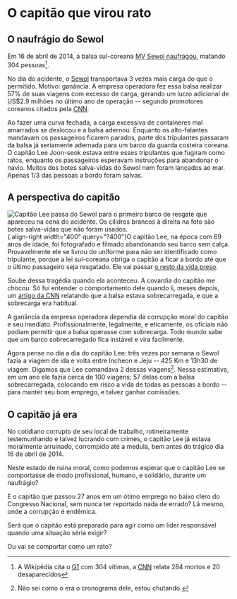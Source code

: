 # O capitão que virou rato

## O naufrágio do Sewol

Em 16 de abril de 2014, a balsa sul-coreana [MV Sewol
naufragou](https://pt.wikipedia.org/wiki/Naufr%C3%A1gio_do_Sewol),
matando 304 pessoas[^1].

No dia do acidente, o [Sewol](https://en.wikipedia.org/wiki/MV_Sewol)
transportava 3 vezes mais carga do que o permitido. Motivo: ganância. A
empresa operadora fez essa balsa realizar 57% de suas viagens com
excesso de carga, gerando um lucro adicional de US\$2.9 milhões no
último ano de operação \-- segundo promotores coreanos citados pela
[CNN](http://edition.cnn.com/2014/05/15/world/asia/sewol-problems/index.html).

Ao fazer uma curva fechada, a carga excessiva de containeres mal
amarrados se deslocou e a balsa adernou. Enquanto os alto-falantes
mandavam os passageiros ficarem parados, parte dos tripulantes passaram
da balsa já seriamente adernada para um barco da guarda costeira
coreana. O capitão Lee Joon-seok estava entre esses tripulantes que
fugiram como ratos, enquanto os passageiros esperavam instruções para
abandonar o navio. Muitos dos botes salva-vidas do Sewol nem foram
lançados ao mar. Apenas 1/3 das pessoas a bordo foram salvas.

## A perspectiva do capitão

![Capitão Lee passa do Sewol para o primeiro barco de resgate que
apareceu na cena do acidente. Os cilidros brancos à direita na foto são
botes salva-vidas que não foram usados.](/sewol_coward.jpg){.align-right
width="400" query="?400"}O capitão Lee, na época com 69 anos de idade,
foi fotografado e filmado abandonando seu barco sem calça. Provavelmente
ele se livrou do uniforme para não ser identificado como tripulante,
porque a lei sul-coreana obriga o capitão a ficar a bordo até que o
último passageiro seja resgatado. Ele vai passar [o resto da vida
preso](https://www.bbc.com/news/world-asia-32492263).

Soube dessa tragédia quando ela aconteceu. A covardia do capitão me
chocou. Só fui entender o comportamento dele quando li, meses depois, um
[artigo da
CNN](http://edition.cnn.com/2014/05/15/world/asia/sewol-problems/index.html)
relatando que a balsa estava sobrecarregada, e que a sobrecarga era
habitual.

A ganância da empresa operadora dependia da corrupção moral do capitão e
seu imediato. Profissionalmente, legalmente, e eticamente, os oficiais
não podiam permitir que a balsa operasse com sobrecarga. Todo mundo sabe
que um barco sobrecarregado fica instável e vira facilmente.

Agora pense no dia a dia do capitão Lee: três vezes por semana o Sewol
fazia a viagem de ida e volta entre Incheon e Jeju \-- 425 Km e 13h30 de
viagem. Digamos que Lee comandava 2 dessas viagens[^2]. Nessa
estimativa, em um ano ele fazia cerca de 100 viagens; 57 delas com a
balsa sobrecarregada, colocando em risco a vida de todas as pessoas a
bordo \-- para manter seu bom emprego, e talvez ganhar comissões.

## O capitão já era

No cotidiano corrupto de seu local de trabalho, rotineiramente
testemunhando e talvez lucrando com crimes, o capitão Lee já estava
moralmente arruinado, corrompido até a medula, bem antes do trágico dia
16 de abril de 2014.

Neste estado de ruína moral, como podemos esperar que o capitão Lee se
comportasse de modo profissional, humano, e solidário, durante um
naufrágio?

E o capitão que passou 27 anos em um ótimo emprego no baixo clero do
Congresso Nacional, sem nunca ter reportado nada de errado? Lá mesmo,
onde a corrupção é endêmica.

Será que o capitão está preparado para agir como um líder responsável
quando uma situação séria exigir?

Ou vai se comportar como um rato?

[^1]: A Wikipédia cita o
    [G1](http://g1.globo.com/mundo/noticia/2015/04/coreia-do-sul-divulga-operacao-para-retirar-balsa-sewol-do-fundo-do-mar.html)
    com 304 vítimas, a
    [CNN](http://edition.cnn.com/2014/05/15/world/asia/sewol-problems/index.html)
    relata 284 mortos e 20 desaparecidos

[^2]: Não sei como o era o cronograma dele, estou chutando.
